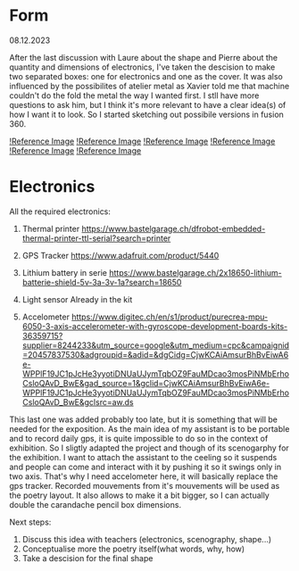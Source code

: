 # Form

08.12.2023

After the last discussion with Laure about the shape and Pierre about the quantity and dimensions of electronics, I've taken the descision to make two separated boxes: one for electronics and one as the cover. It was also influenced by the possibilites of atelier metal as Xavier told me that machine couldn't do the fold the metal the way I wanted first. I stll have more questions to ask him, but I think it's more relevant to have a clear idea(s) of how I want it to look.
So I started sketching out possibile versions in fusion 360.

[!Reference Image](/process/prototyping/2023-12-08/20231208_Boxes.png)
[!Reference Image](/process/prototyping/2023-12-08/20231208_Boxes2.png)
[!Reference Image](/process/prototyping/2023-12-08/20231208_Boxes3.png)
[!Reference Image](/process/prototyping/2023-12-08/20231208_Boxes4.png)
[!Reference Image](/process/prototyping/2023-12-08/20231208_Boxes5.png)
[!Reference Image](/process/prototyping/2023-12-08/20231208_Boxes6.png)

# Electronics

All the required electronics:

1. Thermal printer
https://www.bastelgarage.ch/dfrobot-embedded-thermal-printer-ttl-serial?search=printer

2. GPS Tracker
https://www.adafruit.com/product/5440

3. Lithium battery in serie
https://www.bastelgarage.ch/2x18650-lithium-batterie-shield-5v-3a-3v-1a?search=18650

4. Light sensor
Already in the kit

5. Accelometer
https://www.digitec.ch/en/s1/product/purecrea-mpu-6050-3-axis-accelerometer-with-gyroscope-development-boards-kits-36359715?supplier=8244233&utm_source=google&utm_medium=cpc&campaignid=20457837530&adgroupid=&adid=&dgCidg=CjwKCAiAmsurBhBvEiwA6e-WPPlF19JC1pJcHe3yyotiDNUaUJymTqbOZ9FauMDcao3mosPiNMbErhoCsloQAvD_BwE&gad_source=1&gclid=CjwKCAiAmsurBhBvEiwA6e-WPPlF19JC1pJcHe3yyotiDNUaUJymTqbOZ9FauMDcao3mosPiNMbErhoCsloQAvD_BwE&gclsrc=aw.ds

This last one was added probably too late, but it is something that will be needed for the exposition. As the main idea of my assistant is to be portable and to record daily gps, it is quite impossible to do so in the context of exhibition. So I sligtly adapted the project and though of its scenogarphy for the exhibition.
I want to attach the assistant to the ceeling so it suspends and people can come and interact with it by pushing it so it swings only in two axis. That's why I need accelometer here, it will basically replace the gps tracker. Recorded mouvements from it's mouvements will be used as the poetry layout. It also allows to make it a bit bigger, so I can actually double the carandache pencil box dimensions.

Next steps:

1. Discuss this idea with teachers (electronics, scenography, shape...)
2. Conceptualise more the poetry itself(what words, why, how)
3. Take a descision for the final shape
